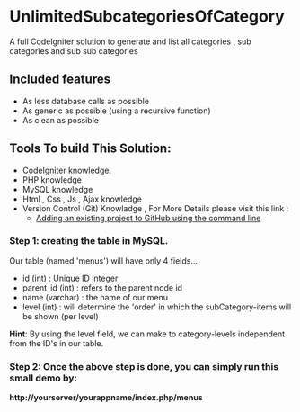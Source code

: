 # UnlimitedSubcategoriesOfCategory
A full CodeIgniter solution to generate and list all categories , sub categories and sub sub categories

## Included features
- As less database calls as possible
- As generic as possible (using a recursive function)
- As clean as possible


## Tools To build This Solution:
- CodeIgniter knowledge.
- PHP knowledge
- MySQL knowledge
- Html , Css , Js , Ajax knowledge
- Version Control (Git) Knowladge , For More Details please visit this link :
	- [Adding an existing project to GitHub using the command line](https://docs.github.com/en/github/importing-your-projects-to-github/adding-an-existing-project-to-github-using-the-command-line)

### Step 1: creating the table in MySQL.
Our table (named 'menus') will have only 4 fields...

- id (int) : Unique ID integer
- parent_id (int) : refers to the parent node id
- name (varchar) : the name of our menu
- level (int) : will determine the 'order' in which the subCategory-items will be shown (per level)

**Hint**: By using the level field, we can make to category-levels independent from the ID's in our table.


### Step 2: Once the above step is done, you can simply run this small demo by:

**http://yourserver/yourappname/index.php/menus**



